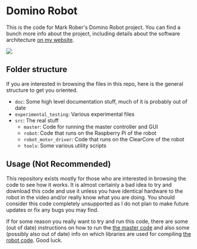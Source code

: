 # Domino Robot

This is the code for Mark Rober's Domino Robot project. You can find a bunch more info about the project, including details about the software architecture [on my website](https://www.baucomrobotics.com/domino-robot).

![](doc/MarkAndDom.png)

## Folder structure
If you are interested in browsing the files in this repo, here is the general structure to get you oriented.
- `doc`: Some high level documentation stuff, much of it is probably out of date
- `experimental_testing`: Various experimental files
- `src`: The real stuff
    - `master`: Code for running the master controller and GUI
    - `robot`: Code that runs on the Raspberry Pi of the robot
    - `robot_motor_driver`: Code that runs on the ClearCore of the robot
    - `tools`: Some various utility scripts

## Usage (Not Recommended)
This repository exists mostly for those who are interested in browsing the code to see how it works. It is almost certainly a bad idea to try and download this code and use it unless you have identical hardware to the robot in the video and/or really know what you are doing. You should consider this code completely unsupported as I do not plan to make future updates or fix any bugs you may find.

If for some reason you really want to try and run this code, there are some (out of date) instructions on how to run the [the master code](src/master/README.md) and also some (possibly also out of date) info on which libraries are used for compiling [the robot code](src/robot/README.md). Good luck.
